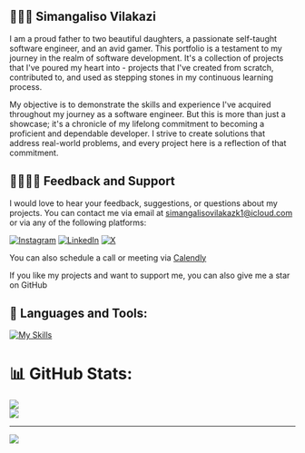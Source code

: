 ## 🧑🏾‍💻 Simangaliso Vilakazi 

I am a proud father to two beautiful daughters, a passionate self-taught software engineer, and an avid gamer. This portfolio is a testament to my journey in the realm of software development. It's a collection of projects that I've poured my heart into - projects that I've created from scratch, contributed to, and used as stepping stones in my continuous learning process.

My objective is to demonstrate the skills and experience I've acquired throughout my journey as a software engineer. But this is more than just a showcase; it's a chronicle of my lifelong commitment to becoming a proficient and dependable developer. I strive to create solutions that address real-world problems, and every project here is a reflection of that commitment. 

## 🫱🏾‍🫲🏾 Feedback and Support
I would love to hear your feedback, suggestions, or questions about my projects. You can contact me via email at simangalisovilakazk1@icloud.com or via any of the following platforms:

[![Instagram](https://img.shields.io/badge/Instagram-%23E4405F.svg?logo=Instagram&logoColor=white)](https://instagram.com/smngvlkz) [![LinkedIn](https://img.shields.io/badge/LinkedIn-%230077B5.svg?logo=linkedin&logoColor=white)](https://linkedin.com/in/smngvlkz) [![X](https://img.shields.io/badge/X-black.svg?logo=X&logoColor=white)](https://x.com/SmangaDev) 

You can also schedule a call or meeting via [Calendly](https://calendly.com/simangalisovilakazk1)

If you like my projects and want to support me, you can also give me a star on GitHub

## 🧰 Languages and Tools:
[![My Skills](https://skillicons.dev/icons?i=bash,c,py,js,ts,cs,css,linux,html,react,vim,tailwind,git,github,nextjs,nestjs,nodejs,mongodb,mysql,prisma&perline=25)](https://skillicons.dev)

# 📊 GitHub Stats:
![](https://github-readme-stats.vercel.app/api?username=smngvlkz&theme=default&hide_border=true&include_all_commits=false&count_private=false)<br/>
![](https://github-readme-stats.vercel.app/api/top-langs/?username=smngvlkz&theme=default&hide_border=true&include_all_commits=false&count_private=false&layout=compact)

---
[![](https://visitcount.itsvg.in/api?id=smngvlkz&icon=0&color=0)](https://visitcount.itsvg.in)

<!-- Proudly created with GPRM ( https://gprm.itsvg.in ) -->
